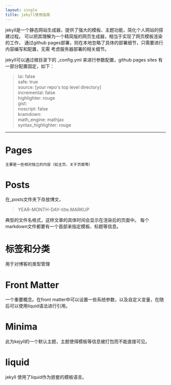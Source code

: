 ```yaml
---
layout: single
title: jekyll使用指南
---
```

jekyll是一个静态网站生成器，提供了强大的模板、主题功能，简化个人网站的搭建过程。
可以把其理解为一个精简版的网页生成器，相当于实现了网页模板渲染的工作，
通过github pages部署，则在本地忽略了具体的部署细节，只需要进行内容编写和配置，无需
考虑服务器部署的相关细节。

jekyll可以通过根目录下的 _config.yml 来进行参数配置，github pages sites 有一部分配置固定，如下：
>lsi: false  
safe: true  
source: [your repo's top level directory]  
incremental: false  
highlighter: rouge  
gist:  
noscript: false  
kramdown:  
  math_engine: mathjax  
  syntax_highlighter: rouge  

---

# Pages 
    主要是一些相对独立的内容（如主页、关于页面等）


# Posts
在_posts文件夹下存放博文，
>YEAR-MONTH-DAY-title.MARKUP

典型的文件名格式，这样文章的具体时间会显示在渲染后的页面中。
每个markdown文件都要有一个首部来指定模板、标题等信息。

# 标签和分类
用于对博客的类型管理


# Front Matter
一个重要概念。在front matter中可以设置一些系统参数，以及自定义变量，在随后可以使用liquid语法进行引用。

# Minima
此为kejyll的一个默认主题，主题使得模板等信息被打包而不能直接可见。


# liquid
jekyll 使用了liquid作为嵌套的模板语言。
